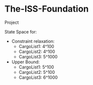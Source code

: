 # The-ISS-Foundation
Project

State Space for:
+ Constraint relaxation:
  + CargoList1:
      4^100
  + CargoList2:
      4^100
  + CargoList3:
      5^1000
+ Upper Bound:
  + CargoList1:
      5^100
  + CargoList2:
      5^100
  + CargoList3:
      6^1000
